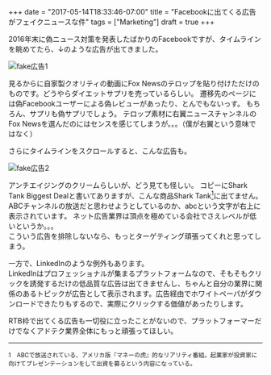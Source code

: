 +++
date = "2017-05-14T18:33:46-07:00"
title = "Facebookに出てくる広告がフェイクニュースな件"
tags = ["Marketing"]
draft = true
+++

2016年末に偽ニュース対策を発表したばかりのFacebookですが、タイムラインを眺めてたら、↓のような広告が出てきました。

![fake広告1](/img/facebook_fake1.png)

見るからに自家製クオリティの動画にFox Newsのテロップを貼り付けただけのものです。どうやらダイエットサプリを売っているらしい。
遷移先のページには偽Facebookユーザーによる偽レビューがあったり、とんでもないっす。
もちろん、サプリも偽サプリでしょう。
テロップ素材に右翼ニュースチャンネルのFox Newsを選んだのにはセンスを感じてしまうが。。。（僕が右翼という意味ではなく）

さらにタイムラインをスクロールすると、こんな広告も。

![fake広告2](/img/facebook_fake2.png)

<a id="ref-1*"></a>アンチエイジングのクリームらしいが、どう見ても怪しい。
コピーにShark Tank Biggest Dealと書いてありますが、こんな商品Shark Tank[<sup>1</sup>](#ref-1)に出てません。
ABCチャンネルの放送だと思わせようとしているのか、abcという文字が右上に表示されています。
ネット広告業界は頂点を極めている会社でさえレベルが低いというか。。。<br>
こういう広告を排除しないなら、もっとターゲティング頑張ってくれと思ってしまう。

一方で、LinkedInのような例外もあります。<br>
LinkedInはプロフェッショナルが集まるプラットフォームなので、そもそもクリックを誘発するだけの低品質な広告は出てきませんし、ちゃんと自分の業界に関係のあるトピックが広告として表示されます。広告経由でホワイトペーパがダウンロードできたりもするので、実際にクリックする価値があったりします。

RTB枠で出てくる広告も一切役に立ったことがないので、プラットフォーマーだけでなくアドテク業界全体にもっと頑張ってほしい。


---

[<sub>1</sub>](#ref-1*)<a id="ref-1"></a><sub>　ABCで放送されている、アメリカ版『マネーの虎』的なリアリティ番組。起業家が投資家に向けてプレゼンテーションをして出資を募るという内容になっている。

